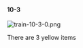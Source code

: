 #### 10-3
![train-10-3-0.png](https://github.com/lil-lab/nlvr/raw/master/nlvr/train/images/79/train-10-3-0.png "train-10-3-0.png")

There are 3 yellow items